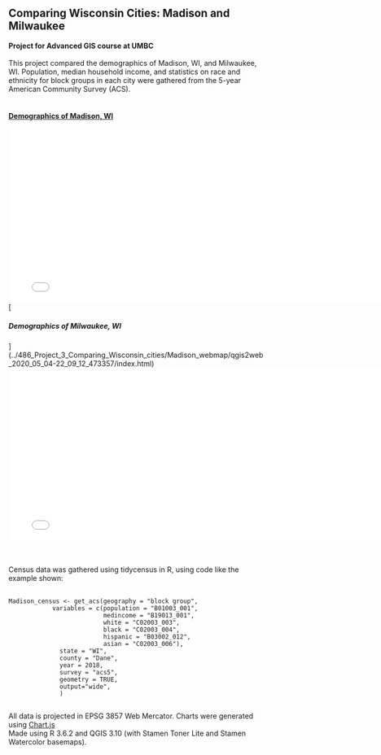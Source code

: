 ## Comparing Wisconsin Cities: Madison and Milwaukee
**Project for Advanced GIS course at UMBC**
<br><br>
This project compared the demographics of Madison, WI, and Milwaukee, WI. Population, median household income, and statistics on race and ethnicity for block groups in each city were gathered from the 5-year American Community Survey (ACS).
<br><br>
[<h4>Demographics of Madison, WI</h4>](../486_Project_3_Comparing_Wisconsin_cities/Madison_webmap_full/qgis2web_2020_05_04-22_09_12_473357/index.html)
  <iframe width="780" height="340" src="../486_Project_3_Comparing_Wisconsin_cities/Madison_webmap/qgis2web_2020_05_04-22_09_12_473357/index.html" frameborder="0" allowfullscreen></iframe>
<br>
[<h5>Demographics of Milwaukee, WI</h5>](../486_Project_3_Comparing_Wisconsin_cities/Madison_webmap/qgis2web_2020_05_04-22_09_12_473357/index.html)
<iframe width="780" height="340" src="../486_Project_3_Comparing_Wisconsin_cities/Milwaukee_webmap/qgis2web_2020_05_04-22_11_23_595666/index.html" frameborder="0" allowfullscreen></iframe>

<br><br>
Census data was gathered using tidycensus in R, using code like the example shown:
<pre>
  <code>
Madison_census <- get_acs(geography = "block group",
            variables = c(population = "B01003_001",
                          medincome = "B19013_001",
                          white = "C02003_003",
                          black = "C02003_004",
                          hispanic = "B03002_012",
                          asian = "C02003_006"), 
              state = "WI",
              county = "Dane",
              year = 2018,
              survey = "acs5",
              geometry = TRUE, 
              output="wide",
              )
  </code>
</pre>
All data is projected in EPSG 3857 Web Mercator. Charts were generated using [Chart.js](https://www.chartjs.org/)
<br>
Made using R 3.6.2 and QGIS 3.10 (with Stamen Toner Lite and Stamen Watercolor basemaps).
